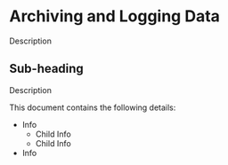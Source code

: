 # Archiving and Logging Data
Description

## Sub-heading
Description


This document contains the following details:

- Info
  - Child Info
  - Child Info
- Info
